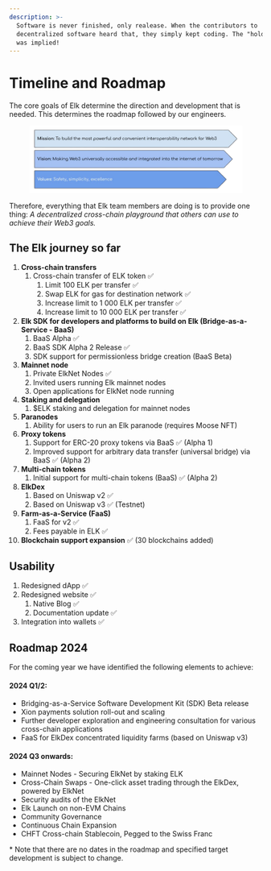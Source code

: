 ```yaml
---
description: >-
  Software is never finished, only realease. When the contributors to
  decentralized software heard that, they simply kept coding. The "hold my beer"
  was implied!
---
```


# Timeline and Roadmap

The core goals of Elk determine the direction and development that is needed. This determines the roadmap followed by our engineers.

<figure><img src="../.gitbook/assets/Screenshot_2023-12-12_at_23.43.47-removebg-preview.png" alt=""><figcaption></figcaption></figure>

Therefore, everything that Elk team members are doing is to provide one thing: _A decentralized cross-chain playground that others can use to achieve their Web3 goals._

## The Elk journey so far

1. **Cross-chain transfers**
   1. Cross-chain transfer of ELK token ✅
      1. Limit 100 ELK per transfer ✅
      2. Swap ELK for gas for destination network ✅
      3. Increase limit to 1 000 ELK per transfer ✅
      4. Increase limit to 10 000 ELK per transfer ✅
2. **Elk SDK for developers and platforms to build on Elk (Bridge-as-a-Service - BaaS)**
   1. BaaS Alpha ✅
   2. BaaS SDK Alpha 2 Release ✅
   3. SDK support for permissionless bridge creation (BaaS Beta)
3. **Mainnet node**
   1. Private ElkNet Nodes ✅
   2. Invited users running Elk mainnet nodes
   3. Open applications for ElkNet node running
4. **Staking and delegation**
   1. $ELK staking and delegation for mainnet nodes
5. **Paranodes**
   1. Ability for users to run an Elk paranode (requires Moose NFT)
6. **Proxy tokens**
   1. Support for ERC-20 proxy tokens via BaaS ✅ (Alpha 1)
   2. Improved support for arbitrary data transfer (universal bridge) via BaaS ✅ (Alpha 2)
7. **Multi-chain tokens**
   1. Initial support for multi-chain tokens (BaaS) ✅ (Alpha 2)
8. **ElkDex**
   1. Based on Uniswap v2 ✅
   2. Based on Uniswap v3 ✅ (Testnet)
9. **Farm-as-a-Service (FaaS)**
   1. FaaS for v2 ✅
   2. Fees payable in ELK ✅
10. **Blockchain support expansion** ✅ (30 blockchains added)

## Usability

1. Redesigned dApp ✅
2. Redesigned website ✅
   1. Native Blog ✅
   2. Documentation update ✅
3. Integration into wallets ✅

## Roadmap 2024

For the coming year we have identified the following elements to achieve:

#### 2024 Q1/2:

* Bridging-as-a-Service Software Development Kit (SDK) Beta release
* Xion payments solution roll-out and scaling
* Further developer exploration and engineering consultation for various cross-chain applications
* FaaS for ElkDex concentrated liquidity farms (based on Uniswap v3)

#### 2024 Q3 onwards:

* Mainnet Nodes - Securing ElkNet by staking ELK
* Cross-Chain Swaps - One-click asset trading through the ElkDex, powered by ElkNet
* Security audits of the ElkNet
* Elk Launch on non-EVM Chains
* Community Governance
* Continuous Chain Expansion
* CHFT Cross-chain Stablecoin, Pegged to the Swiss Franc

\* Note that there are no dates in the roadmap and specified target development is subject to change.
